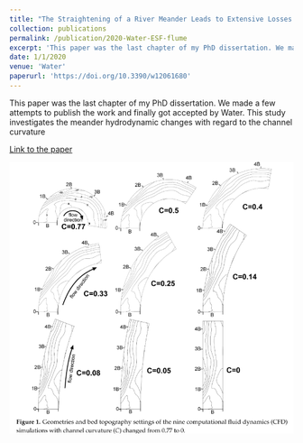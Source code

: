 ```yaml
---
title: "The Straightening of a River Meander Leads to Extensive Losses in Flow Complexity and Ecosystem Services"
collection: publications
permalink: /publication/2020-Water-ESF-flume
excerpt: 'This paper was the last chapter of my PhD dissertation. We made a few attempts to publish the work and finally got accepted by Water. This study investigates the meander hydrodynamic changes with regard to the channel curvature'
date: 1/1/2020
venue: 'Water'
paperurl: 'https://doi.org/10.3390/w12061680'
---
```

This paper was the last chapter of my PhD dissertation. We made a few attempts to publish the work and finally got accepted by Water. This study investigates the meander hydrodynamic changes with regard to the channel curvature

[Link to the paper](https://doi.org/10.3390/w12061680)

![image](../images/papers/2020-Water-ESF-flume.png)
